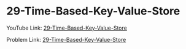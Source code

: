 # 29-Time-Based-Key-Value-Store

YouTube Link: [29-Time-Based-Key-Value-Store](https://youtu.be/KeM5MmN6rDE)

Problem Link: [29-Time-Based-Key-Value-Store](https://leetcode.com/problems/time-based-key-value-store/)

